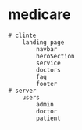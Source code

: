 # medicare
    # clinte
        landing page
            navbar
            heroSection 
            service
            doctors
            faq
            footer
    # server
        users
            admin
            doctor
            patient
        